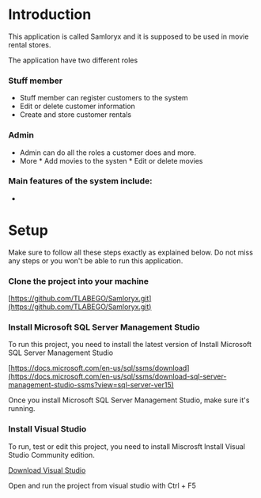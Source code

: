 # Introduction

This application is called Samloryx and it is supposed to be used in movie rental stores.

The application have two different roles
### Stuff member
* Stuff member can register customers to the system
* Edit or delete customer information
* Create and store customer rentals 

### Admin
* Admin can do all the roles a customer does and more.
* More
      * Add movies to the systen
      * Edit or delete movies


### Main features of the system include:
  - 

# Setup
Make sure to follow all these steps exactly as explained below. Do not miss any steps or you won't be able to run this application.

### Clone the project into your machine
[https://github.com/TLABEGO/Samloryx.git](https://github.com/TLABEGO/Samloryx.git)

### Install Microsoft SQL Server Management Studio
To run this project, you need to install the latest version of Install Microsoft SQL Server Management Studio

[https://docs.microsoft.com/en-us/sql/ssms/download](https://docs.microsoft.com/en-us/sql/ssms/download-sql-server-management-studio-ssms?view=sql-server-ver15)

Once you install Microsoft SQL Server Management Studio, make sure it's running.

### Install Visual Studio
To run, test or edit this project, you need to install Miscrosft Install Visual Studio Community edition.

[Download Visual Studio](https://visualstudio.microsoft.com/downloads/)

Open and run the project from visual studio with Ctrl + F5


